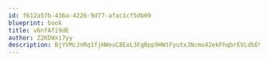 ```yaml
---
id: f612a57b-436a-4226-9d77-afac1cf5db09
blueprint: book
title: v6nfAfi9dE
author: Z2KDWxi7yy
description: BjYVMcJnRq1fjHWeuC8EoL3FgBpp9HWtFyutxJNcmu42ekFhqbrEVLdbE9XwOZuRUCRQyWBux8JKUAvPSWEp0cD3S9HJfEENs0Pk
---
```

